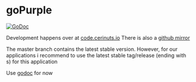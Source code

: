# goPurple

[![GoDoc](https://godoc.org/code.cerinuts.io/libs/goPurple?status.svg)](https://godoc.org/code.cerinuts.io/libs/goPurple)

Development happens over at [code.cerinuts.io](https://code.cerinuts.io)
There is also a [github mirror](https://github.com/cerinuts/goPurple)

The master branch contains the latest stable version. 
However, for our applications i recommend to use the latest stable tag/release (ending with s) for this application

Use [godoc](https://godoc.org/code.cerinuts.io/libs/goPurple) for now

